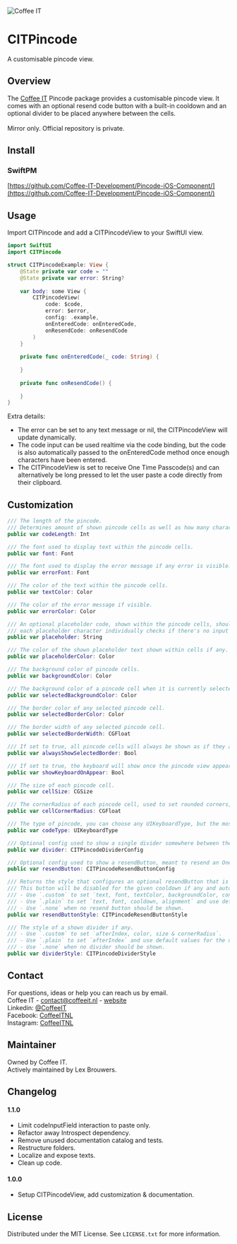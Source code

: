 ![Coffee IT](https://coffeeit.nl/wp-content/uploads/2016/09/logo_dark_small_new.png)
# CITPincode
A customisable pincode view.

## Overview

The [Coffee IT](https://coffeeit.nl/) Pincode package provides a customisable pincode view. 
It comes with an optional resend code button with a built-in cooldown and an optional divider to be placed anywhere between the cells.  
<br>
Mirror only. Official repository is private.

## Install

### SwiftPM

[https://github.com/Coffee-IT-Development/Pincode-iOS-Component/](https://github.com/Coffee-IT-Development/Pincode-iOS-Component/)

## Usage

Import CITPincode and add a CITPincodeView to your SwiftUI view.

```swift
import SwiftUI
import CITPincode

struct CITPincodeExample: View {
    @State private var code = ""
    @State private var error: String?
    
    var body: some View {
        CITPincodeView(
            code: $code,
            error: $error,
            config: .example,
            onEnteredCode: onEnteredCode,
            onResendCode: onResendCode
        )
    }
    
    private func onEnteredCode(_ code: String) {
        
    }
    
    private func onResendCode() {
        
    }
}
```

Extra details:
- The error can be set to any text message or nil, the CITPincodeView will update dynamically.
- The code input can be used realtime via the code binding, but the code is also automatically passed to the onEnteredCode method once enough characters have been entered.
- The CITPincodeView is set to receive One Time Passcode(s) and can alternatively be long pressed to let the user paste a code directly from their clipboard.

## Customization

```swift
/// The length of the pincode.
/// Determines amount of shown pincode cells as well as how many characters have to be entered before the code is checked.
public var codeLength: Int

/// The font used to display text within the pincode cells.
public var font: Font

/// The font used to display the error message if any error is visible.
public var errorFont: Font

/// The color of the text within the pincode cells.
public var textColor: Color

/// The color of the error message if visible.
public var errorColor: Color

/// An optional placeholder code, shown within the pincode cells, should be entire codeLength if displayed at all,
/// each placeholder character individually checks if there's no input at its position, and will be shown if there's none.
public var placeholder: String

/// The color of the shown placeholder text shown within cells if any.
public var placeholderColor: Color

/// The background color of pincode cells.
public var backgroundColor: Color

/// The background color of a pincode cell when it is currently selected, a cell is selected when that cell would be filled with the next entered pincode character.
public var selectedBackgroundColor: Color

/// The border color of any selected pincode cell.
public var selectedBorderColor: Color

/// The border width of any selected pincode cell.
public var selectedBorderWidth: CGFloat

/// If set to true, all pincode cells will always be shown as if they are selected.
public var alwaysShowSelectedBorder: Bool

/// If set to true, the keyboard will show once the pincode view appears.
public var showKeyboardOnAppear: Bool

/// The size of each pincode cell.
public var cellSize: CGSize

/// The cornerRadius of each pincode cell, used to set rounded corners, e.g. set to 0 for sharp corners, to 8 for small rounding or .infinity for maximum rounding.
public var cellCornerRadius: CGFloat

/// The type of pincode, you can choose any UIKeyboardType, but the most common types are ".default" for a text keyboard and .numberPad for a numbers only keyboard.
public var codeType: UIKeyboardType

/// Optional config used to show a single divider somewhere between the pincode cells. Does not impact user input, and can be customised slightly.
public var divider: CITPincodeDividerConfig

/// Optional config used to show a resendButton, meant to resend an One Time Passcode on press and is automatically disabled for a given cooldown duration to limit usage.
public var resendButton: CITPincodeResendButtonConfig

/// Returns the style that configures an optional resendButton that is meant to resend an One Time Passcode on press.
/// This button will be disabled for the given cooldown if any and automatically re-enable itself once the cooldown duration has passed.
/// - Use `.custom` to set `text, font, textColor, backgroundColor, contentInsets, cornerRadius, cooldown, alignment`.
/// - Use `.plain` to set `text, font, cooldown, alignment` and use default values for the other fields.
/// - Use `.none` when no resend button should be shown.
public var resendButtonStyle: CITPincodeResendButtonStyle

/// The style of a shown divider if any.
/// - Use `.custom` to set `afterIndex, color, size & cornerRadius`.
/// - Use `.plain` to set `afterIndex` and use default values for the other fields.
/// - Use `.none` when no divider should be shown.
public var dividerStyle: CITPincodeDividerStyle
```

## Contact
For questions, ideas or help you can reach us by email.  
Coffee IT - contact@coffeeit.nl - [website](https://coffeeit.nl/)  
Linkedin: [@CoffeeIT](https://nl.linkedin.com/company/coffee-it)  
Facebook: [CoffeeITNL](https://nl-nl.facebook.com/CoffeeITNL/)  
Instagram: [CoffeeITNL](https://www.instagram.com/coffeeitnl/)  

## Maintainer

Owned by Coffee IT.  
Actively maintained by Lex Brouwers.

## Changelog

#### 1.1.0

- Limit codeInputField interaction to paste only.
- Refactor away Introspect dependency.
- Remove unused documentation catalog and tests.
- Restructure folders.
- Localize and expose texts.
- Clean up code.

#### 1.0.0

- Setup CITPincodeView, add customization & documentation.

## License

Distributed under the MIT License. See ```LICENSE.txt``` for more information.
